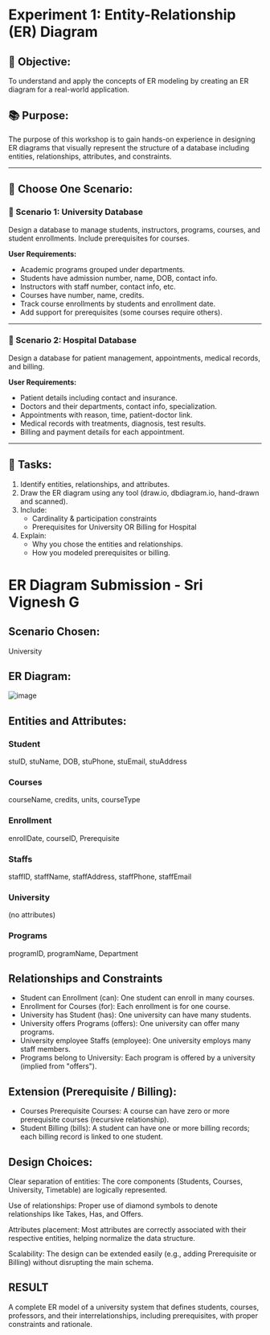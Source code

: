 # Experiment 1: Entity-Relationship (ER) Diagram

## 🎯 Objective:
To understand and apply the concepts of ER modeling by creating an ER diagram for a real-world application.

## 📚 Purpose:
The purpose of this workshop is to gain hands-on experience in designing ER diagrams that visually represent the structure of a database including entities, relationships, attributes, and constraints.

---

## 🧪 Choose One Scenario:

### 🔹 Scenario 1: University Database
Design a database to manage students, instructors, programs, courses, and student enrollments. Include prerequisites for courses.

**User Requirements:**
- Academic programs grouped under departments.
- Students have admission number, name, DOB, contact info.
- Instructors with staff number, contact info, etc.
- Courses have number, name, credits.
- Track course enrollments by students and enrollment date.
- Add support for prerequisites (some courses require others).

---

### 🔹 Scenario 2: Hospital Database
Design a database for patient management, appointments, medical records, and billing.

**User Requirements:**
- Patient details including contact and insurance.
- Doctors and their departments, contact info, specialization.
- Appointments with reason, time, patient-doctor link.
- Medical records with treatments, diagnosis, test results.
- Billing and payment details for each appointment.

---

## 📝 Tasks:
1. Identify entities, relationships, and attributes.
2. Draw the ER diagram using any tool (draw.io, dbdiagram.io, hand-drawn and scanned).
3. Include:
   - Cardinality & participation constraints
   - Prerequisites for University OR Billing for Hospital
4. Explain:
   - Why you chose the entities and relationships.
   - How you modeled prerequisites or billing.

# ER Diagram Submission - Sri Vignesh G

## Scenario Chosen:
University

## ER Diagram:
![image](https://github.com/user-attachments/assets/b043e08a-bef4-4e3f-9fff-f6d2df360d55)


## Entities and Attributes:
### Student
stuID, stuName, DOB, stuPhone, stuEmail, stuAddress
### Courses
courseName, credits, units, courseType
### Enrollment
enrollDate, courseID, Prerequisite
### Staffs
staffID, staffName, staffAddress, staffPhone, staffEmail
### University
(no attributes)
### Programs
programID, programName, Department

## Relationships and Constraints
- Student can Enrollment (can): One student can enroll in many courses.
- Enrollment for Courses (for): Each enrollment is for one course.
- University has Student (has): One university can have many students.
- University offers Programs (offers): One university can offer many programs.
- University employee Staffs (employee): One university employs many staff members.
- Programs belong to University: Each program is offered by a university (implied from "offers").

## Extension (Prerequisite / Billing):
- Courses Prerequisite Courses: A course can have zero or more prerequisite courses (recursive relationship).
- Student Billing (bills): A student can have one or more billing records; each billing record is linked to one student.


## Design Choices:
Clear separation of entities: The core components (Students, Courses, University, Timetable) are logically represented.

Use of relationships: Proper use of diamond symbols to denote relationships like Takes, Has, and Offers.

Attributes placement: Most attributes are correctly associated with their respective entities, helping normalize the data structure.

Scalability: The design can be extended easily (e.g., adding Prerequisite or Billing) without disrupting the main schema.

## RESULT
A complete ER model of a university system that defines students, courses, professors, and their interrelationships, including prerequisites, with proper constraints and rationale.
